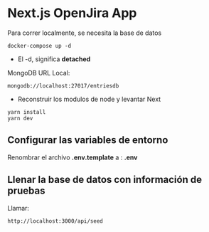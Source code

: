 # Next.js OpenJira App

Para correr localmente, se necesita la base de datos

```
docker-compose up -d
```

- El -d, significa **detached**

MongoDB URL Local:

```
mongodb://localhost:27017/entriesdb

```

- Reconstruir los modulos de node y levantar Next

```
yarn install
yarn dev
```

## Configurar las variables de entorno

Renombrar el archivo **.env.template** a : **.env**

## Llenar la base de datos con información de pruebas

Llamar:

```
http://localhost:3000/api/seed
```
